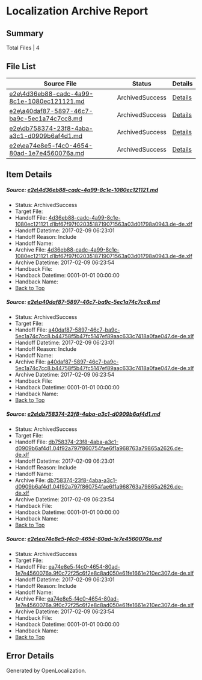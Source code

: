 # <a name='report-top'></a> Localization Archive Report

## Summary
 Total Files | 4

## File List
 Source File | Status | Details 
 ----------- | ------ | ------- 
 [e2e\4d36eb88-cadc-4a99-8c1e-1080ec121121.md](https://github.com/OpenLocalizationTestOrg/ol-test0/blob/4df9c6544d9fbd19c0e737c11bd939e7414b9e81/e2e/4d36eb88-cadc-4a99-8c1e-1080ec121121.md) | ArchivedSuccess | [Details](#19fb793737dc03b5ec76638ebac56ffbeab33c963)
 [e2e\a40daf87-5897-46c7-ba9c-5ec1a74c7cc8.md](https://github.com/OpenLocalizationTestOrg/ol-test0/blob/4df9c6544d9fbd19c0e737c11bd939e7414b9e81/e2e/a40daf87-5897-46c7-ba9c-5ec1a74c7cc8.md) | ArchivedSuccess | [Details](#d3f4887f1608aa2ec72af7999254c900db7ed4bc6)
 [e2e\db758374-23f8-4aba-a3c1-d0909b6af4d1.md](https://github.com/OpenLocalizationTestOrg/ol-test0/blob/4df9c6544d9fbd19c0e737c11bd939e7414b9e81/e2e/db758374-23f8-4aba-a3c1-d0909b6af4d1.md) | ArchivedSuccess | [Details](#a684fa33d8b47e86ce17ccfe68f436c0d510f25e9)
 [e2e\ea74e8e5-f4c0-4654-80ad-1e7e4560076a.md](https://github.com/OpenLocalizationTestOrg/ol-test0/blob/4df9c6544d9fbd19c0e737c11bd939e7414b9e81/e2e/ea74e8e5-f4c0-4654-80ad-1e7e4560076a.md) | ArchivedSuccess | [Details](#b7a61c490c3974e3f1c61e3315e82a7754ba19c810)

## Item Details
##### <a name='19fb793737dc03b5ec76638ebac56ffbeab33c963'></a> Source: [e2e\4d36eb88-cadc-4a99-8c1e-1080ec121121.md](https://github.com/OpenLocalizationTestOrg/ol-test0/blob/4df9c6544d9fbd19c0e737c11bd939e7414b9e81/e2e/4d36eb88-cadc-4a99-8c1e-1080ec121121.md)
* Status: ArchivedSuccess
* Target File: 
* Handoff File: [4d36eb88-cadc-4a99-8c1e-1080ec121121.d1bf67f97f0203518719071563a03d01798a0943.de-de.xlf](https://github.com/OpenLocalizationTestOrg/ol-test0-handoff/blob/585e751d4a7a3d01539f86793b0e9ca52bc3656e/ol-handoff/OpenLocalizationTestOrg/ol-test0-dede/shujia/ht/4d36eb88-cadc-4a99-8c1e-1080ec121121.d1bf67f97f0203518719071563a03d01798a0943.de-de.xlf)
* Handoff Datetime: 2017-02-09 06:23:01
* Handoff Reason: Include
* Handoff Name: 
* Archive File: [4d36eb88-cadc-4a99-8c1e-1080ec121121.d1bf67f97f0203518719071563a03d01798a0943.de-de.xlf](https://github.com/OpenLocalizationTestOrg/ol-test0-handoff/blob/308b5c322203d0bc9853e8bc49aa141e2f05ef95/ol-archive/OpenLocalizationTestOrg/ol-test0-dede/shujia/ht/4d36eb88-cadc-4a99-8c1e-1080ec121121.d1bf67f97f0203518719071563a03d01798a0943.de-de.xlf)
* Archive Datetime: 2017-02-09 06:23:54
* Handback File: 
* Handback Datetime: 0001-01-01 00:00:00
* Handback Name: 
* [Back to Top](#report-top)

##### <a name='d3f4887f1608aa2ec72af7999254c900db7ed4bc6'></a> Source: [e2e\a40daf87-5897-46c7-ba9c-5ec1a74c7cc8.md](https://github.com/OpenLocalizationTestOrg/ol-test0/blob/4df9c6544d9fbd19c0e737c11bd939e7414b9e81/e2e/a40daf87-5897-46c7-ba9c-5ec1a74c7cc8.md)
* Status: ArchivedSuccess
* Target File: 
* Handoff File: [a40daf87-5897-46c7-ba9c-5ec1a74c7cc8.b44758f5b47fc5147ef89aac633c7418a0fae047.de-de.xlf](https://github.com/OpenLocalizationTestOrg/ol-test0-handoff/blob/585e751d4a7a3d01539f86793b0e9ca52bc3656e/ol-handoff/OpenLocalizationTestOrg/ol-test0-dede/shujia/ht/a40daf87-5897-46c7-ba9c-5ec1a74c7cc8.b44758f5b47fc5147ef89aac633c7418a0fae047.de-de.xlf)
* Handoff Datetime: 2017-02-09 06:23:01
* Handoff Reason: Include
* Handoff Name: 
* Archive File: [a40daf87-5897-46c7-ba9c-5ec1a74c7cc8.b44758f5b47fc5147ef89aac633c7418a0fae047.de-de.xlf](https://github.com/OpenLocalizationTestOrg/ol-test0-handoff/blob/308b5c322203d0bc9853e8bc49aa141e2f05ef95/ol-archive/OpenLocalizationTestOrg/ol-test0-dede/shujia/ht/a40daf87-5897-46c7-ba9c-5ec1a74c7cc8.b44758f5b47fc5147ef89aac633c7418a0fae047.de-de.xlf)
* Archive Datetime: 2017-02-09 06:23:54
* Handback File: 
* Handback Datetime: 0001-01-01 00:00:00
* Handback Name: 
* [Back to Top](#report-top)

##### <a name='a684fa33d8b47e86ce17ccfe68f436c0d510f25e9'></a> Source: [e2e\db758374-23f8-4aba-a3c1-d0909b6af4d1.md](https://github.com/OpenLocalizationTestOrg/ol-test0/blob/4df9c6544d9fbd19c0e737c11bd939e7414b9e81/e2e/db758374-23f8-4aba-a3c1-d0909b6af4d1.md)
* Status: ArchivedSuccess
* Target File: 
* Handoff File: [db758374-23f8-4aba-a3c1-d0909b6af4d1.04f92a797f860754fae6f1a968763a79865a2626.de-de.xlf](https://github.com/OpenLocalizationTestOrg/ol-test0-handoff/blob/585e751d4a7a3d01539f86793b0e9ca52bc3656e/ol-handoff/OpenLocalizationTestOrg/ol-test0-dede/shujia/ht/db758374-23f8-4aba-a3c1-d0909b6af4d1.04f92a797f860754fae6f1a968763a79865a2626.de-de.xlf)
* Handoff Datetime: 2017-02-09 06:23:01
* Handoff Reason: Include
* Handoff Name: 
* Archive File: [db758374-23f8-4aba-a3c1-d0909b6af4d1.04f92a797f860754fae6f1a968763a79865a2626.de-de.xlf](https://github.com/OpenLocalizationTestOrg/ol-test0-handoff/blob/308b5c322203d0bc9853e8bc49aa141e2f05ef95/ol-archive/OpenLocalizationTestOrg/ol-test0-dede/shujia/ht/db758374-23f8-4aba-a3c1-d0909b6af4d1.04f92a797f860754fae6f1a968763a79865a2626.de-de.xlf)
* Archive Datetime: 2017-02-09 06:23:54
* Handback File: 
* Handback Datetime: 0001-01-01 00:00:00
* Handback Name: 
* [Back to Top](#report-top)

##### <a name='b7a61c490c3974e3f1c61e3315e82a7754ba19c810'></a> Source: [e2e\ea74e8e5-f4c0-4654-80ad-1e7e4560076a.md](https://github.com/OpenLocalizationTestOrg/ol-test0/blob/4df9c6544d9fbd19c0e737c11bd939e7414b9e81/e2e/ea74e8e5-f4c0-4654-80ad-1e7e4560076a.md)
* Status: ArchivedSuccess
* Target File: 
* Handoff File: [ea74e8e5-f4c0-4654-80ad-1e7e4560076a.9f0c72f25c6f2e8c8ad050e61fe1661e210ec307.de-de.xlf](https://github.com/OpenLocalizationTestOrg/ol-test0-handoff/blob/585e751d4a7a3d01539f86793b0e9ca52bc3656e/ol-handoff/OpenLocalizationTestOrg/ol-test0-dede/shujia/ht/ea74e8e5-f4c0-4654-80ad-1e7e4560076a.9f0c72f25c6f2e8c8ad050e61fe1661e210ec307.de-de.xlf)
* Handoff Datetime: 2017-02-09 06:23:01
* Handoff Reason: Include
* Handoff Name: 
* Archive File: [ea74e8e5-f4c0-4654-80ad-1e7e4560076a.9f0c72f25c6f2e8c8ad050e61fe1661e210ec307.de-de.xlf](https://github.com/OpenLocalizationTestOrg/ol-test0-handoff/blob/308b5c322203d0bc9853e8bc49aa141e2f05ef95/ol-archive/OpenLocalizationTestOrg/ol-test0-dede/shujia/ht/ea74e8e5-f4c0-4654-80ad-1e7e4560076a.9f0c72f25c6f2e8c8ad050e61fe1661e210ec307.de-de.xlf)
* Archive Datetime: 2017-02-09 06:23:54
* Handback File: 
* Handback Datetime: 0001-01-01 00:00:00
* Handback Name: 
* [Back to Top](#report-top)


## Error Details

Generated by OpenLocalization.
